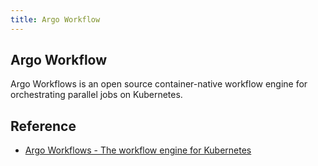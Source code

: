 ```yaml
---
title: Argo Workflow
---
```


## Argo Workflow
Argo Workflows is an open source container-native workflow engine for orchestrating parallel jobs on Kubernetes.


## Reference
- [Argo Workflows \- The workflow engine for Kubernetes](https://argoproj.github.io/argo-workflows/)
